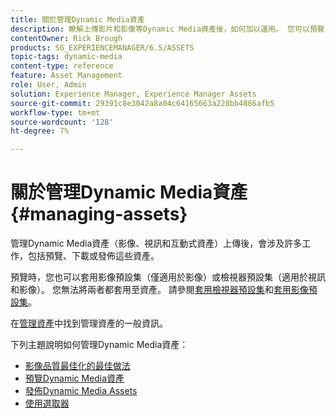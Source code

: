 ```yaml
---
title: 關於管理Dynamic Media資產
description: 瞭解上傳影片和影像等Dynamic Media資產後，如何加以運用。 您可以預覽、下載或發佈資產。
contentOwner: Rick Brough
products: SG_EXPERIENCEMANAGER/6.5/ASSETS
topic-tags: dynamic-media
content-type: reference
feature: Asset Management
role: User, Admin
solution: Experience Manager, Experience Manager Assets
source-git-commit: 29391c8e3042a8a04c64165663a228bb4886afb5
workflow-type: tm+mt
source-wordcount: '128'
ht-degree: 7%

---
```


# 關於管理Dynamic Media資產 {#managing-assets}

管理Dynamic Media資產（影像、視訊和互動式資產）上傳後，會涉及許多工作，包括預覽、下載或發佈這些資產。

預覽時，您也可以套用影像預設集（僅適用於影像）或檢視器預設集（適用於視訊和影像）。 您無法將兩者都套用至資產。 請參閱[套用檢視器預設集](/help/assets/viewer-presets.md)和[套用影像預設集](/help/assets/image-sets.md)。

在[管理資產](/help/assets/manage-assets.md)中找到管理資產的一般資訊。

下列主題說明如何管理Dynamic Media資產：

* [影像品質最佳化的最佳做法](/help/assets/best-practices-for-optimizing-the-quality-of-your-images.md)
* [預覽Dynamic Media資產](/help/assets/previewing-assets.md)
* [發佈Dynamic Media Assets](/help/assets/publishing-dynamicmedia-assets.md)
* [使用選取器](/help/assets/working-with-selectors.md)
